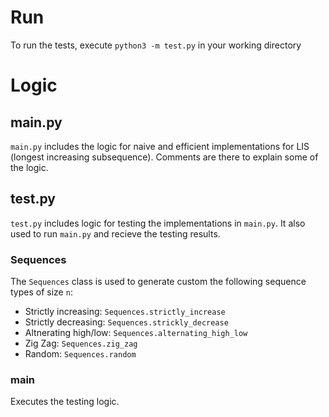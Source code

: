 # Run
To run the tests, execute `python3 -m test.py` in your working directory

# Logic
## main.py
`main.py` includes the logic for naive and efficient implementations for LIS (longest increasing subsequence). Comments are there to explain some of the logic.

## test.py
`test.py` includes logic for testing the implementations in `main.py`. It also used to run `main.py` and recieve the testing results.

### Sequences
The `Sequences` class is used to generate custom the following sequence types of size `n`:
- Strictly increasing: `Sequences.strictly_increase`
- Strictly decreasing: `Sequences.strickly_decrease`
- Altnerating high/low: `Sequences.alternating_high_low`
- Zig Zag: `Sequences.zig_zag`
- Random: `Sequences.random`

### main
Executes the testing logic.